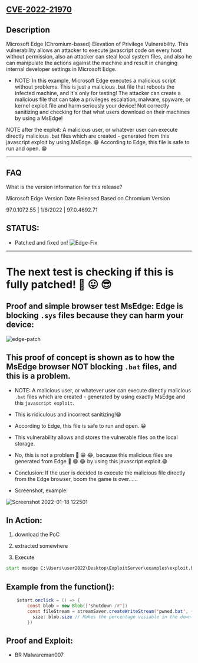 ## [CVE-2022-21970](https://cve.mitre.org/cgi-bin/cvename.cgi?name=CVE-2022-21970)

## Description
Microsoft Edge (Chromium-based) Elevation of Privilege Vulnerability. 
This vulnerability allows an attacker to execute javascript code on every host without permission, also an attacker can steal local system files, and also he can manipulate the actions against the machine and result in changing internal developer settings in Microsoft Edge.

- NOTE: In this example, Microsoft Edge executes a malicious script without problems.
This is just a malicious .bat file that reboots the infected machine, and it's only for testing!
The attacker can create a malicious file that can take a privileges escalation, malware, spyware, or kernel exploit file and harm seriously your device!
Not correctly sanitizing and checking for that what users download on their machines by using a MsEdge!

NOTE after the exploit: A malicious user, or whatever user can execute directly malicious .bat files which are created - generated from this javascript exploit by using MsEdge. 😁
According to Edge, this file is safe to run and open. 😁

------------------------------------------------------------------------------------------------------------------------------------------------

## FAQ
What is the version information for this release?

Microsoft Edge Version	Date Released	Based on Chromium Version

97.0.1072.55 | 1/6/2022	 | 97.0.4692.71

## STATUS:
- Patched and fixed on!
![Edge-Fix](https://user-images.githubusercontent.com/86009160/197056883-8e396803-9d70-429c-b108-ae74191bb654.png)

------------------------------------------------------------------------------------------------------------

# The next test is checking if this is fully patched! 🤫 😛 😎

## Proof and simple browser test MsEdge: Edge is blocking `.sys` files because they can harm your device:

![edge-patch](https://user-images.githubusercontent.com/86009160/197057034-37fbb1e9-966e-42c9-842c-d5eaca4414a6.png)

## This proof of concept is shown as to how the MsEdge browser NOT blocking `.bat` files, and this is a problem.

- NOTE: A malicious user, or whatever user can execute directly malicious `.bat` files which are created - generated by using exactly MsEdge and this `javascript exploit`. 
- This is ridiculous and incorrect sanitizing!😁
- According to Edge, this file is safe to run and open. 😁

- This vulnerability allows and stores the vulnerable files on the local storage. 
- No, this is not a problem 😬 😁 😂, because this malicious files are generated from Edge 😬 😁 😂 by using this javascript exploit.😁
- Conclusion: If the user is decided to execute the malicious file directly from the Edge browser, boom the game is over...... 

- Screenshot, example:

![Screenshot 2022-01-18 122501](https://user-images.githubusercontent.com/86009160/197057094-e82f5861-96d1-4dff-92a5-8296cbe18dbb.png)

## In Action:

1. download the PoC

2. extracted somewhere

3. Execute

```cmd
start msedge C:\Users\user2022\Desktop\ExploitServer\examples\exploit.html
```
## Example from the function():

```java
    $start.onclick = () => {
        const blob = new Blob(['shutdown /r'])
        const fileStream = streamSaver.createWriteStream('pwned.bat', {
          size: blob.size // Makes the percentage visiable in the download
        })

```

## Proof and Exploit:

- BR Malwareman007
